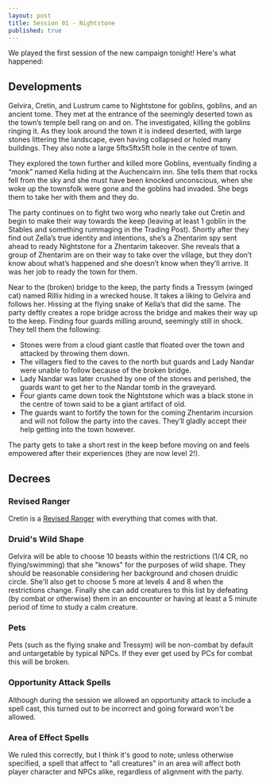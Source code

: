 ```yaml
---
layout: post
title: Session 01 - Nightstone
published: true
---
```

We played the first session of the new campaign tonight! Here's what happened:

## Developments

Gelvira, Cretin, and Lustrum came to Nightstone for goblins, goblins, and an ancient tome. They met at the entrance of the seemingly deserted town as the town’s temple bell rang on and on. The investigated, killing the goblins ringing it. As they look around the town it is indeed deserted, with large stones littering the landscape, even having collapsed or holed many buildings. They also note a large 5ftx5ftx5ft hole in the centre of town.

They explored the town further and killed more Goblins, eventually finding a “monk” named Kella hiding at the Auchencairn inn. She tells them that rocks fell from the sky and she must have been knocked unconscious, when she woke up the townsfolk were gone and the goblins had invaded. She begs them to take her with them and they do.

The party continues on to fight two worg who nearly take out Cretin and begin to make their way towards the keep (leaving at least 1 goblin in the Stables and something rummaging in the Trading Post). Shortly after they find out Zella’s true identity and intentions, she’s a Zhentarim spy sent ahead to ready Nightstone for a Zhentarim takeover. She reveals that a group of Zhentarim are on their way to take over the village, but they don’t know about what’s happened and she doesn’t know when they’ll arrive. It was her job to ready the town for them.

Near to the (broken) bridge to the keep, the party finds a Tressym (winged cat) named Rillix hiding in a wrecked house. It takes a liking to Gelvira and follows her. Hissing at the flying snake of Kella’s that did the same. The party deftly creates a rope bridge across the bridge and makes their way up to the keep. Finding four guards milling around, seemingly still in shock. They tell them the following:

* Stones were from a cloud giant castle that floated over the town and attacked by throwing them down.
* The villagers fled to the caves to the north but guards and Lady Nandar were unable to follow because of the broken bridge.
* Lady Nandar was later crushed by one of the stones and perished, the guards want to get her to the Nandar tomb in the graveyard.
* Four giants came down took the Nightstone which was a black stone in the centre of town said to be a giant artifact of old.
* The guards want to fortify the town for the coming Zhentarim incursion and will not follow the party into the caves. They’ll gladly accept their help getting into the town however.

The party gets to take a short rest in the keep before moving on and feels empowered after their experiences (they are now level 2!).

## Decrees

### Revised Ranger

Cretin is a [Revised Ranger](https://media.wizards.com/2016/dnd/downloads/UA_RevisedRanger.pdf) with everything that comes with that.

### Druid's Wild Shape

Gelvira will be able to choose 10 beasts within the restrictions (1/4 CR, no flying/swimming) that she "knows" for the purposes of wild shape. They should be reasonable considering her background and chosen druidic circle. She'll also get to choose 5 more at levels 4 and 8 when the restrictions change. Finally she can add creatures to this list by defeating (by combat or otherwise) them in an encounter or having at least a 5 minute period of time to study a calm creature.

### Pets

Pets (such as the flying snake and Tressym) will be non-combat by default and untargetable by typical NPCs. If they ever get used by PCs for combat this will be broken.

### Opportunity Attack Spells

Although during the session we allowed an opportunity attack to include a spell cast, this turned out to be incorrect and going forward won't be allowed.

### Area of Effect Spells

We ruled this correctly, but I think it's good to note; unless otherwise specified, a spell that affect to "all creatures" in an area will affect both player character and NPCs alike, regardless of alignment with the party.
